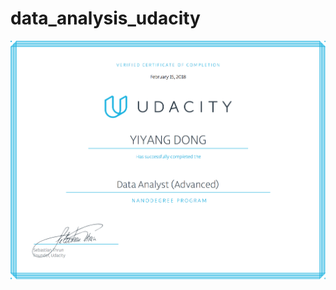 # data_analysis_udacity

![image](http://github.com/yiyangd/data_analysis_udacity/raw/master/images/nd002-cn-advanced.jpg)
